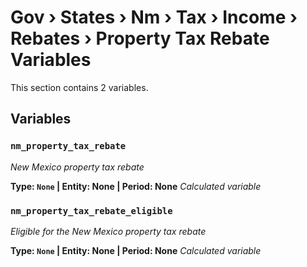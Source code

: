 # Gov › States › Nm › Tax › Income › Rebates › Property Tax Rebate Variables

This section contains 2 variables.

## Variables

### `nm_property_tax_rebate`
*New Mexico property tax rebate*

**Type: `None` | Entity: None | Period: None**
*Calculated variable*

### `nm_property_tax_rebate_eligible`
*Eligible for the New Mexico property tax rebate*

**Type: `None` | Entity: None | Period: None**
*Calculated variable*
